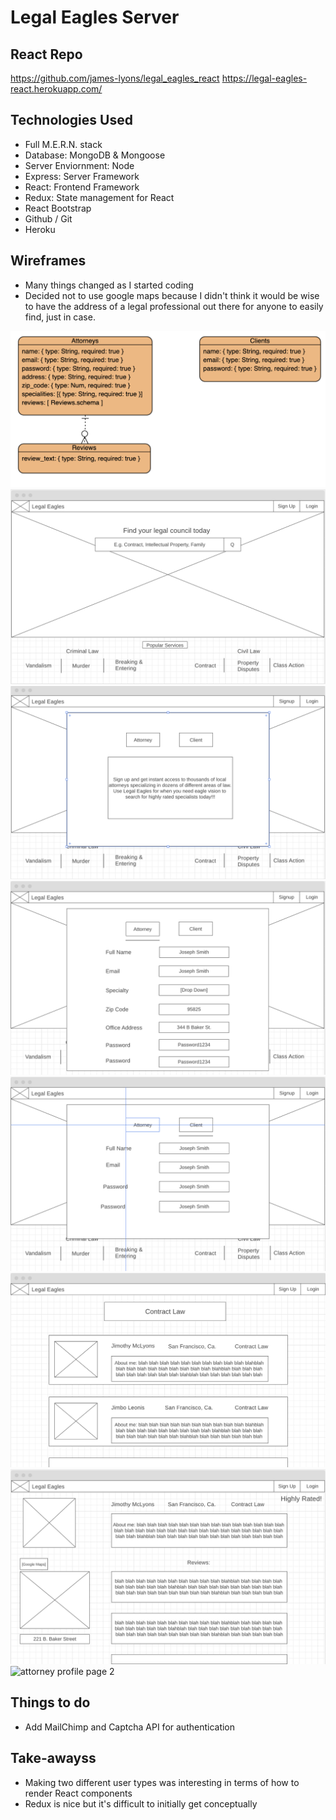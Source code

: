 # Legal Eagles Server

## React Repo
https://github.com/james-lyons/legal_eagles_react
https://legal-eagles-react.herokuapp.com/

## Technologies Used
- Full M.E.R.N. stack
- Database: MongoDB & Mongoose
- Server Enviornment: Node
- Express: Server Framework
- React: Frontend Framework
- Redux: State management for React
- React Bootstrap
- Github / Git
- Heroku

## Wireframes
- Many things changed as I started coding
- Decided not to use google maps because I didn't think it would be wise to have the address of a legal professional out there for anyone to easily find, just in case.

![ERD](./Wireframes/ERD.png)
![landing page](./Wireframes/wireframe_1.png)
![register modal](./Wireframes/wireframe_2.png)
![attorney register modal](./Wireframes/wireframe_3.png)
![client register modal](./Wireframes/wireframe_4.png)
![attorney search page](./Wireframes/wireframe_5.png)
![attorney profile page 1](./Wireframes/wireframe_6.png)
![attorney profile page 2](./Wirefranes/wireframe_7.png)

## Things to do
- Add MailChimp and Captcha API for authentication

## Take-awayss
- Making two different user types was interesting in terms of how to render React components
- Redux is nice but it's difficult to initially get conceptually